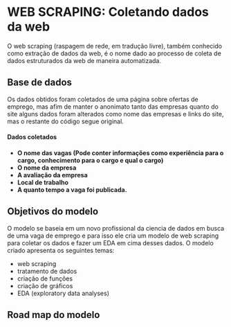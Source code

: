 <h1> WEB SCRAPING: Coletando dados da web</h1>

O web scraping (raspagem de rede, em tradução livre), também conhecido como extração de dados da web, é o nome dado ao processo de coleta de dados estruturados 
da web de maneira automatizada.

<h2>Base de dados</h2>

Os dados obtidos foram coletados de uma página sobre ofertas de emprego, mas afim de manter o anonimato tanto das empresas quanto do site alguns dados foram
alterados como nome das empresas e links do site, mas o restante do código segue original.

<h4>Dados coletados<h4>
  
- O nome das vagas (Pode conter informações como experiência para o cargo, conhecimento para o cargo e qual o cargo)
- O nome da empresa
- A avaliação da empresa
- Local de trabalho 
- A quanto tempo a vaga foi publicada. 

<h2>Objetivos do modelo</h2> 
  
 O modelo se baseia em um novo profissional da ciencia de dados em busca de uma vaga de emprego e para isso ele cria um modelo de web scraping 
  para coletar os dados e fazer um EDA em cima desses dados.
  O modelo criado apresenta os seguintes temas:
  
  - web scraping
  - tratamento de dados
  - criação de funções
  - criação de gráficos 
  - EDA (exploratory data analyses)
  
<h2>Road map do modelo</h2> 
  
  
